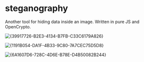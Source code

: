 # steganography
Another tool for hiding data inside an image. Written in pure JS and OpenCrypto.

![{39917726-B2E3-4134-B7FB-C33C6179A826}](https://github.com/user-attachments/assets/f20146f3-2ba0-46a4-9810-e8d89fcc3588)

![{1191B054-DA1F-4B33-9C80-7A7CEC75D5D8}](https://github.com/user-attachments/assets/71d8db42-4d1a-42bd-8737-81f098158fde)

![{6A1607D6-728C-4D6E-B78E-D4B50082B244}](https://github.com/user-attachments/assets/069074ec-d05c-45bf-a2d3-f14f5fcf9672)
